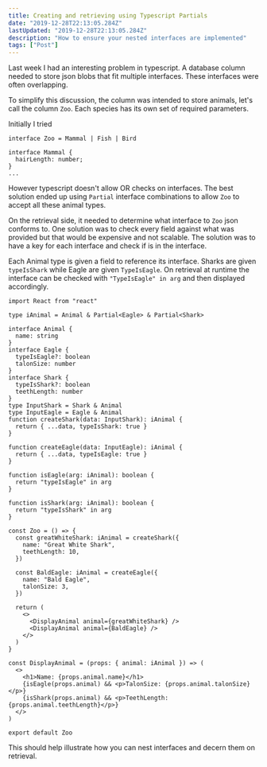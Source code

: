 ```yaml
---
title: Creating and retrieving using Typescript Partials
date: "2019-12-28T22:13:05.284Z"
lastUpdated: "2019-12-28T22:13:05.284Z"
description: "How to ensure your nested interfaces are implemented"
tags: ["Post"]
---
```


Last week I had an interesting problem in typescript. A database column needed to store json blobs that fit multiple interfaces. These interfaces were often overlapping.

To simplify this discussion, the column was intended to store animals, let's call the column `Zoo`. Each species has its own set of required parameters.

Initially I tried

```
interface Zoo = Mammal | Fish | Bird

interface Mammal {
  hairLength: number;
}
...
```

However typescript doesn't allow OR checks on interfaces. The best solution ended up using `Partial` interface combinations to allow `Zoo` to accept all these animal types.

On the retrieval side, it needed to determine what interface to `Zoo` json conforms to. One solution was to check every field against what was provided but that would be expensive and not scalable. The solution was to have a key for each interface and check if is in the interface.

Each Animal type is given a field to reference its interface. Sharks are given `typeIsShark` while Eagle are given `TypeIsEagle`. On retrieval at runtime the interface can be checked with `"TypeIsEagle" in arg` and then displayed accordingly.

```
import React from "react"

type iAnimal = Animal & Partial<Eagle> & Partial<Shark>

interface Animal {
  name: string
}
interface Eagle {
  typeIsEagle?: boolean
  talonSize: number
}
interface Shark {
  typeIsShark?: boolean
  teethLength: number
}
type InputShark = Shark & Animal
type InputEagle = Eagle & Animal
function createShark(data: InputShark): iAnimal {
  return { ...data, typeIsShark: true }
}

function createEagle(data: InputEagle): iAnimal {
  return { ...data, typeIsEagle: true }
}

function isEagle(arg: iAnimal): boolean {
  return "typeIsEagle" in arg
}

function isShark(arg: iAnimal): boolean {
  return "typeIsShark" in arg
}

const Zoo = () => {
  const greatWhiteShark: iAnimal = createShark({
    name: "Great White Shark",
    teethLength: 10,
  })

  const BaldEagle: iAnimal = createEagle({
    name: "Bald Eagle",
    talonSize: 3,
  })

  return (
    <>
      <DisplayAnimal animal={greatWhiteShark} />
      <DisplayAnimal animal={BaldEagle} />
    </>
  )
}

const DisplayAnimal = (props: { animal: iAnimal }) => (
  <>
    <h1>Name: {props.animal.name}</h1>
    {isEagle(props.animal) && <p>TalonSize: {props.animal.talonSize}</p>}
    {isShark(props.animal) && <p>TeethLength: {props.animal.teethLength}</p>}
  </>
)

export default Zoo
```

This should help illustrate how you can nest interfaces and decern them on retrieval.
